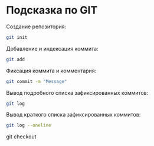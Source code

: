 # Подсказка по GIT

Создание репозитория:
```sh
git init
```

Добавление и индексация коммита:
```sh
git add
```

Фиксация коммита и комментария:
```sh
git commit -m "Message"
```

Вывод подробного списка зафиксированных коммитов:
```sh
git log
```

Вывод краткого списка зафиксированных коммитов:
```sh
git log --oneline
```


git checkout
